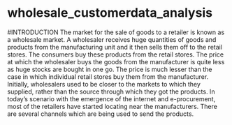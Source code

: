 # wholesale_customerdata_analysis
#INTRODUCTION
The market for the sale of goods to a retailer is known as a wholesale market. A wholesaler receives huge quantities of goods and products from the manufacturing unit and it then sells them off to the retail stores. The consumers buy these products from the retail stores. The price at which the wholesaler buys the goods from the manufacturer is quite less as huge stocks are bought in one go. The price is much lesser than the case in which individual retail stores buy them from the manufacturer. 
Initially, wholesalers used to be closer to the markets to which they supplied, rather than the source through which they got the products. In today’s scenario with the emergence of the internet and e-procurement, most of the retailers have started locating near the manufacturers. There are several channels which are being used to send the products.
